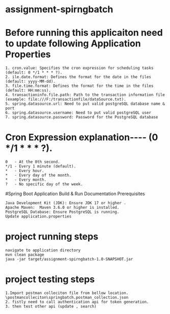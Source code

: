 # assignment-spirngbatch
# Before running this applicaiton need to update following Application Properties 
```
1. cron.value: Specifies the cron expression for scheduling tasks (default: 0 */1 * * * ?).
2. ile.date.format: Defines the format for the date in the files (default: yyyy-MM-dd).
3. file.time.format: Defines the format for the time in the files (default: HH:mm:ss).
4. transactioninfo.file.path: Path to the transaction information file (example: file:///F:/transactionfile/dataSource.txt).
5. spring.datasource.url: Need to put valid postgreSQL database name & port 
6. spring.datasource.username: Need to put valid postgreSQL user 
7. spring.datasource.password: Password for the PostgreSQL database
```

# Cron Expression explanation----      (0 */1 * * * ?).
```
0   - At the 0th second.
*/1 - Every 1 minute (default).
*   - Every hour.
*   - Every day of the month.
*   - Every month.
?   - No specific day of the week.
```

#Spring Boot Application Build & Run Documentation Prerequisites
```
Java Development Kit (JDK): Ensure JDK 17 or higher .
Apache Maven:  Maven 3.6.0 or higher is installed.
PostgreSQL Database: Ensure PostgreSQL is running.
Update application.properties
```

# project running steps
```
navigate to application directory
mvn clean package 
java -jar target/assignment-spirngbatch-1.0-SNAPSHOT.jar
```

# project testing steps
```
1.Import postman colleciton file from bellow location.
\postmancolleciton\springbatch.postman_collection.json
2. fistly need to call authentication api for token generation.
3. then test other api (update , search)



```


